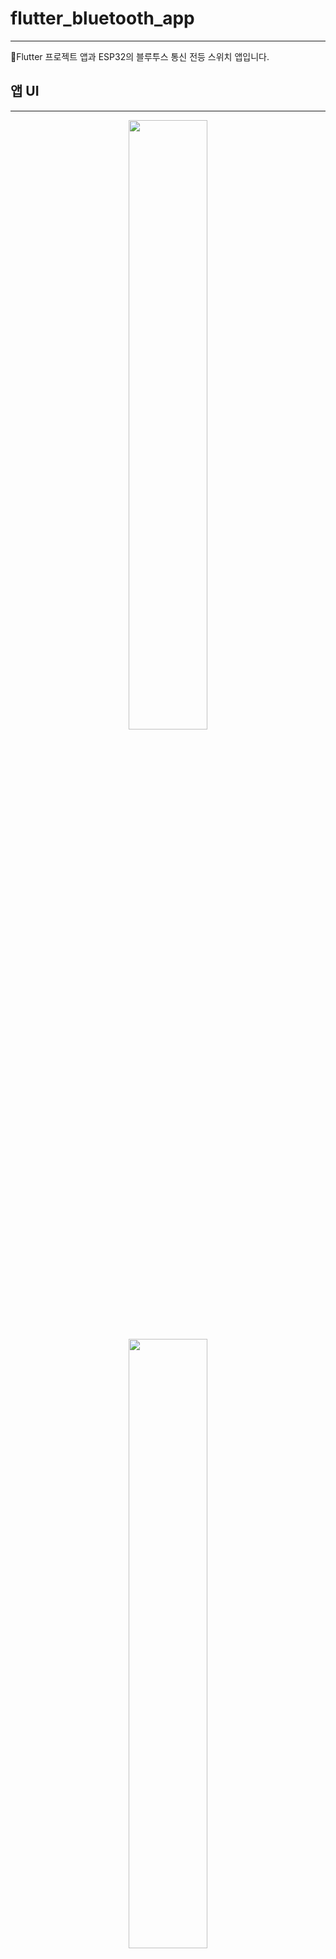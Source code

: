 # flutter_bluetooth_app
----------------------------------------------
Flutter 프로젝트 앱과 ESP32의 블루투스 통신 전등 스위치 앱입니다.

## 앱 UI
----------------------------------------------
<center>
<img src=https://github.com/SangWook16074/flutter_bluetooth_app/assets/108314973/54f5d4b4-5bfe-4a59-8921-abfcfe6c1171 width=50%>
<img src=https://github.com/SangWook16074/flutter_bluetooth_app/assets/108314973/80f827c7-cfd9-49bc-928d-5373dd918c76 width=50%>
<img src=https://github.com/SangWook16074/flutter_bluetooth_app/assets/108314973/19ed8d8a-f0f4-4e1f-b42a-96cf86bc188c width=50%>
<img src=https://github.com/SangWook16074/flutter_bluetooth_app/assets/108314973/c27dc8a5-d5ea-45f1-a3d2-d8de4efda625 width=50%>
<img src=https://github.com/SangWook16074/flutter_bluetooth_app/assets/108314973/2116ead4-60fa-4973-8aca-4613909c6dca width=50%>
<img src=https://github.com/SangWook16074/flutter_bluetooth_app/assets/108314973/1ba3084e-26fb-470d-8ffb-3ddc47a78ec3 width=50%>
<img src=https://github.com/SangWook16074/flutter_bluetooth_app/assets/108314973/6a059bb5-b28a-4300-9db6-4a02afc2557c width=50%>
<img src=https://github.com/SangWook16074/flutter_bluetooth_app/assets/108314973/8147f749-ab9a-4058-96b6-60c8e21dae49 width=50%>
<img src=https://github.com/SangWook16074/flutter_bluetooth_app/assets/108314973/c239b8b4-9c0b-4121-808d-7f2d0686e55c width=50%>
</center>

## 주요 기능
----------------------------------------------
클라이언트 디바이스 블루투스 상태에 따른 라우팅
<center>
<img src=https://github.com/SangWook16074/flutter_bluetooth_app/assets/108314973/8173364c-1b49-485c-a161-5f78e63bb0d9 width=50%></center>

BLE 디바이스 검색
<center>
<img src=https://github.com/SangWook16074/flutter_bluetooth_app/assets/108314973/0464cdbf-56a8-484c-8993-11e224fb0bcc width=50%></center>

BLE 디바이스 연결 및 해제
<center>
<img src=https://github.com/SangWook16074/flutter_bluetooth_app/assets/108314973/ade2b385-f804-40e6-aed8-01ef157ed140 width=50%></center>




